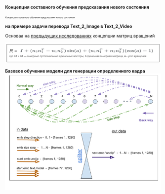 **Концепция составного обучения  предсказания нового состояния**

<span style="font-size:0.5em;">Концепция составного обучения  предсказания нового состояния</span>

**на примере задачи перевода  Text_2_Image в Text_2_Video**

Основаа на [предыдущих исследованиях](https://github.com/Mike030668/MIPT_magistratura/tree/main/Text2Video_project) концепции матриц вращений  

![Alt text](images/R_matrix.png)

**Базовое обучение модели для генерации определенного кадра**
![Alt text](images/Normal_Back_ways_train.png)

